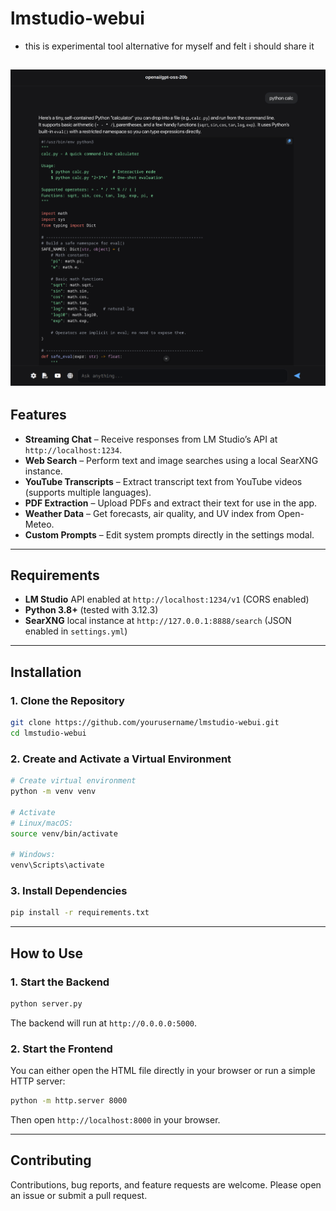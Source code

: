 # lmstudio-webui
- this is experimental tool alternative for myself and felt i should share it

![Alt text](screenshots/screen1.png)
---

## Features

- **Streaming Chat** – Receive responses from LM Studio’s API at `http://localhost:1234`.
- **Web Search** – Perform text and image searches using a local SearXNG instance.
- **YouTube Transcripts** – Extract transcript text from YouTube videos (supports multiple languages).
- **PDF Extraction** – Upload PDFs and extract their text for use in the app.
- **Weather Data** – Get forecasts, air quality, and UV index from Open-Meteo.
- **Custom Prompts** – Edit system prompts directly in the settings modal.

---

## Requirements

- **LM Studio** API enabled at `http://localhost:1234/v1` (CORS enabled)
- **Python 3.8+** (tested with 3.12.3)
- **SearXNG** local instance at `http://127.0.0.1:8888/search` (JSON enabled in `settings.yml`)

---

## Installation

### 1. Clone the Repository

```bash
git clone https://github.com/yourusername/lmstudio-webui.git
cd lmstudio-webui
````

### 2. Create and Activate a Virtual Environment

```bash
# Create virtual environment
python -m venv venv

# Activate
# Linux/macOS:
source venv/bin/activate

# Windows:
venv\Scripts\activate
```

### 3. Install Dependencies

```bash
pip install -r requirements.txt
```

---

## How to Use

### 1. Start the Backend

```bash
python server.py
```

The backend will run at `http://0.0.0.0:5000`.

### 2. Start the Frontend

You can either open the HTML file directly in your browser or run a simple HTTP server:

```bash
python -m http.server 8000
```

Then open `http://localhost:8000` in your browser.

---

## Contributing

Contributions, bug reports, and feature requests are welcome.
Please open an issue or submit a pull request.
